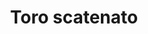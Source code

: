 ---
layout: post
title: Toro scatenato
director: Martin Scorsese
year: 1980
cover: https://images.mubicdn.net/images/film/486/cache-36656-1593007090/image-w1280.jpg
imdb_id: tt0081398
---